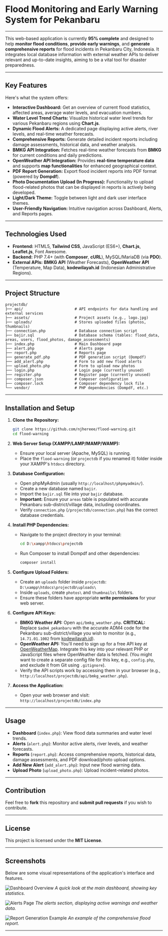 # Flood Monitoring and Early Warning System for Pekanbaru

-----

This web-based application is currently **95% complete** and designed to help **monitor flood conditions**, **provide early warnings**, and **generate comprehensive reports** for flood incidents in Pekanbaru City, Indonesia. It integrates local database information with external weather APIs to deliver relevant and up-to-date insights, aiming to be a vital tool for disaster preparedness.

-----

## Key Features

Here's what the system offers:

  - **Interactive Dashboard:** Get an overview of current flood statistics, affected areas, average water levels, and evacuation numbers.
  - **Water Level Trend Charts:** Visualize historical water level trends for various Pekanbaru regions using **Chart.js**.
  - **Dynamic Flood Alerts:** A dedicated page displaying active alerts, river levels, and real-time weather forecasts.
  - **Comprehensive Reports:** Generate detailed incident reports including damage assessments, historical data, and weather analysis.
  - **BMKG API Integration:** Fetches real-time weather forecasts from **BMKG** for current conditions and daily predictions.
  - **OpenWeather API Integration:** Provides **real-time temperature data** and supports **map functionalities** for enhanced geographical context.
  - **PDF Report Generation:** Export flood incident reports into PDF format (powered by **Dompdf**).
  - **Photo Documentation Upload (In Progress):** Functionality to upload flood-related photos that can be displayed in reports is actively being developed.
  - **Light/Dark Theme:** Toggle between light and dark user interface themes.
  - **User-Friendly Navigation:** Intuitive navigation across Dashboard, Alerts, and Reports pages.

-----

## Technologies Used

  - **Frontend:** HTML5, **Tailwind CSS**, JavaScript (ES6+), **Chart.js**, **Leaflet.js**, Font Awesome.
  - **Backend:** PHP 7.4+ (with **Composer**, **cURL**), MySQL/MariaDB (via **PDO**).
  - **External APIs:** **BMKG API** (Weather Forecasts), **OpenWeather API** (Temperature, Map Data), **kodewilayah.id** (Indonesian Administrative Regions).

-----

## Project Structure

```
projectdb/
├── api/                       # API endpoints for data handling and external services
├── assets/                    # Project assets (e.g., logo.jpg)
├── uploads/                   # Stores uploaded files (photos, thumbnails)
├── connection.php             # Database connection script
├── bajir.sql                  # Database schema (tables: flood_data, areas, users, flood_photos, damage_assessments)
├── index.php                  # Main Dashboard page
├── alert.php                  # Alerts page
├── report.php                 # Reports page
├── generate_pdf.php           # PDF generation script (Dompdf)
├── add_alert.php              # Form to add new flood alerts
├── upload_photo.php           # Form to upload new photos
├── login.php                  # Login page (currently unused)
├── register.php               # Register page (currently unused)
├── composer.json              # Composer configuration
├── composer.lock              # Composer dependency lock file
└── vendor/                    # PHP dependencies (Dompdf, etc.)
```

-----

## Installation and Setup

1.  **Clone the Repository:**

    ```bash
    git clone https://github.com/njhereee/flood-warning.git
    cd flood-warning
    ```

2.  **Web Server Setup (XAMPP/LAMP/MAMP/WAMP):**

      * Ensure your local server (Apache, MySQL) is running.
      * Place the `flood-warning` (or `projectdb` if you renamed it) folder inside your XAMPP's `htdocs` directory.

3.  **Database Configuration:**

      * Open phpMyAdmin (usually `http://localhost/phpmyadmin/`).
      * Create a new database named `bajir`.
      * Import the `bajir.sql` file into your `bajir` database.
      * **Important:** Ensure your `areas` table is populated with accurate Pekanbaru sub-district/village data, including coordinates.
      * Verify `connection.php` (`/projectdb/connection.php`) has the correct database credentials.

4.  **Install PHP Dependencies:**

      * Navigate to the project directory in your terminal:
        ```bash
        cd D:\xampp\htdocs\projectdb
        ```
      * Run Composer to install Dompdf and other dependencies:
        ```bash
        composer install
        ```

5.  **Configure Upload Folders:**

      * Create an `uploads` folder inside `projectdb`: `D:\xampp\htdocs\projectdb\uploads\`
      * Inside `uploads`, create `photos\` and `thumbnails\` folders.
      * Ensure these folders have appropriate **write permissions** for your web server.

6.  **Configure API Keys:**

      * **BMKG Weather API:** Open `api/bmkg_weather.php`. **CRITICAL:** Replace `$adm4_pekanbaru` with the accurate ADM4 code for the Pekanbaru sub-district/village you wish to monitor (e.g., `14.71.01.1002` from [kodewilayah.id](https://kodewilayah.id)).
      * **OpenWeather API:** You'll need to sign up for a free API key at [OpenWeatherMap](https://openweathermap.org/api). Integrate this key into your relevant PHP or JavaScript files where OpenWeather data is fetched. (You might want to create a separate config file for this key, e.g., `config.php`, and exclude it from Git using `.gitignore`).
      * Verify the API scripts work by accessing them in your browser (e.g., `http://localhost/projectdb/api/bmkg_weather.php`).

7.  **Access the Application:**

      * Open your web browser and visit: `http://localhost/projectdb/index.php`

-----

## Usage

  - **Dashboard** (`index.php`): View flood data summaries and water level trends.
  - **Alerts** (`alert.php`): Monitor active alerts, river levels, and weather forecasts.
  - **Reports** (`report.php`): Access comprehensive reports, historical data, damage assessments, and PDF download/photo upload options.
  - **Add New Alert** (`add_alert.php`): Input new flood warning data.
  - **Upload Photo** (`upload_photo.php`): Upload incident-related photos.

-----

## Contribution

Feel free to **fork** this repository and **submit pull requests** if you wish to contribute.

-----

## License

This project is licensed under the **MIT License**.

-----

## Screenshots

Below are some visual representations of the application's interface and features.

![Dashboard Overview](screenshot/dashboard.png)
*A quick look at the main dashboard, showing key statistics.*

![Alerts Page](screenshot/alerts_page.png)
*The alerts section, displaying active warnings and weather data.*

![Report Generation Example](screenshot/report_example.png)
*An example of the comprehensive flood report.*

---

